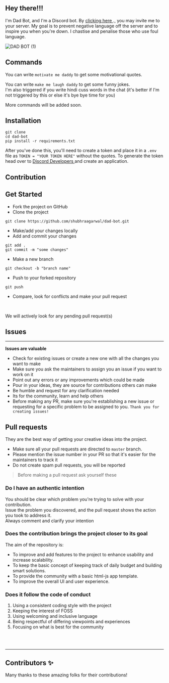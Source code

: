 ## Hey there!!!

I'm Dad Bot, and I'm a Discord bot. By <a href="https://lnkd.in/gQ5YDjz"> clicking here </a>., you may invite me to your server. My goal is to prevent negative language off the server and to inspire you when you're down. I chastise and penalise those who use foul language. 

![DAD BOT (1)](https://user-images.githubusercontent.com/53416067/135572057-ea09df92-e28e-4b13-888a-e8c8501bd52d.jpg)



## Commands

You can write `motivate me daddy` to get some motivational quotes. <br>

You can write `make me laugh daddy` to get some funny jokes.<br>
I'm also triggered if you write hindi cuss words in the chat (it's better if I'm not triggered by this or else it's bye bye time for you) <br>

More commands will be added soon.

## Installation

`git clone` <br>
`cd dad-bot` <br>
`pip install -r requirements.txt` <br>

After you've done this, you'll need to create a token and place it in a `.env` file as `TOKEN = "YOUR TOKEN HERE"` without the quotes.
To generate the token head over to <a href ="https://discord.com/developers/applications"> Discord Developers </a> and create an application.

## Contribution
## Get Started
- Fork the project on GitHub
- Clone the project
```
git clone https://github.com/shubhraagarwal/dad-bot.git
```
- Make/add your changes locally
- Add and commit your changes
```
git add .
git commit -m "some changes"
```
- Make a new branch 
```
git checkout -b "branch name"
```

- Push to your forked repository
```
git push
```
- Compare, look for conflicts and make your pull request
<br>

We will actively look for any pending pull request(s)
## Issues
---
__Issues are valuable__
- Check for existing issues or create a new one with all the changes you want to make
- Make sure you ask the maintainers to assign you an issue if you want to work on it
- Point out any errors or any improvements which could be made
- Pour in your ideas, they are source for contributions others can make
- Be humble and request for any clarification needed
- Its for the community, learn and help others
- Before making any PR, make sure you're establishing a new issue or requesting for a specific problem to be assigned to you.
`Thank you for creating issues!`

## Pull requests
They are the best way of getting your creative ideas into the project.

- Make sure all your pull requests are directed to `master` branch.
- Please mention the issue number in your PR so that it's easier for the maintainers to track it
- Do not create spam pull requests, you will be reported
> Before making a pull request ask yourself these
### __Do I have an authentic intention__

You should be clear which problem you're trying to solve with your contribution.
<br>
Issue the problem you discovered, and the pull request shows the action you took to address it.<br>
Always comment and clarify your intention
<br>

###  __Does the contribution brings the project closer to its goal__
The aim of the repository is: 

- To improve and add features to the project to enhance usability and increase scalability.
- To keep the basic concept of keeping track of daily budget and building smart solutions.
- To provide the community with a basic html-js app template.
- To improve the overall UI and user experience.


### __Does it follow the code of conduct__

1. Using a consistent coding style with the project
2. Keeping the interest of FOSS
3. Using welcoming and inclusive language
4. Being respectful of differing viewpoints and experiences
5. Focusing on what is best for the community
<br>
<br>

---
## Contributors ✨

Many thanks to these amazing folks for their contributions!
